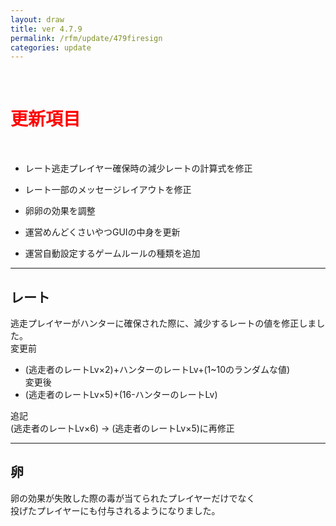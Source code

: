 ```yaml
---
layout: draw
title: ver 4.7.9
permalink: /rfm/update/479firesign
categories: update
---
```

<br>
<h1 id="1"><font color="red">更新項目</font></h1><br>


+ <span class="blue-badge">レート</span>逃走プレイヤー確保時の減少レートの計算式を修正 

+ <span class="blue-badge">レート</span>一部のメッセージレイアウトを修正 

+ <span class="blue-badge">卵</span>卵の効果を調整 

+ <span class="yellow-badge">運営</span>めんどくさいやつGUIの中身を更新 

+ <span class="yellow-badge">運営</span>自動設定するゲームルールの種類を追加 



 

----------------------------------------------------
## レート

逃走プレイヤーがハンターに確保された際に、減少するレートの値を修正しました。<br>
変更前<br>
 + (逃走者のレートLv×2)+ハンターのレートLv+(1~10のランダムな値)  
変更後<br>
 + (逃走者のレートLv×5)+(16-ハンターのレートLv) 
 
 追記<br>
 (逃走者のレートLv×6) -> (逃走者のレートLv×5)に再修正

----------------------------------------------------
## 卵

卵の効果が失敗した際の毒が当てられたプレイヤーだけでなく<br>
投げたプレイヤーにも付与されるようになりました。<br>

